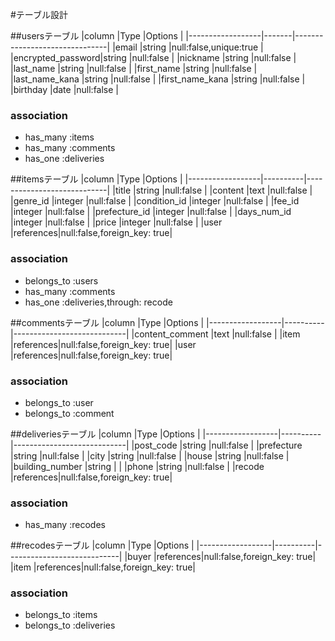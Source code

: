 #テーブル設計

##usersテーブル
|column            |Type   |Options                        |
|------------------|-------|-------------------------------|
|email             |string |null:false,unique:true         |
|encrypted_password|string |null:false                     |
|nickname          |string |null:false                     |
|last_name         |string |null:false                     |
|first_name        |string |null:false                     |
|last_name_kana    |string |null:false                     |
|first_name_kana   |string |null:false                     |
|birthday          |date   |null:false                     |

### association
- has_many :items
- has_many :comments
- has_one  :deliveries

##itemsテーブル
|column            |Type      |Options                     |
|------------------|----------|----------------------------|
|title             |string    |null:false                  |
|content           |text      |null:false                  |
|genre_id          |integer   |null:false                  |
|condition_id      |integer   |null:false                  |
|fee_id            |integer   |null:false                  |
|prefecture_id     |integer   |null:false                  |
|days_num_id       |integer   |null:false                  |
|price             |integer   |null:false                  |
|user              |references|null:false,foreign_key: true|

### association
- belongs_to :users
- has_many :comments
- has_one :deliveries,through: recode

##commentsテーブル
|column            |Type      |Options                     |
|------------------|----------|----------------------------|
|content_comment   |text      |null:false                  |
|item              |references|null:false,foreign_key: true|
|user              |references|null:false,foreign_key: true|

### association
- belongs_to :user
- belongs_to :comment

##deliveriesテーブル
|column            |Type      |Options                     |
|------------------|----------|----------------------------|
|post_code         |string    |null:false                  |
|prefecture        |string    |null:false                  |
|city              |string    |null:false                  |
|house             |string    |null:false                  |
|building_number   |string    |                            |
|phone             |string    |null:false                  |
|recode            |references|null:false,foreign_key: true|


### association
- has_many :recodes

##recodesテーブル
|column            |Type      |Options                     |
|------------------|----------|----------------------------|
|buyer             |references|null:false,foreign_key: true|
|item              |references|null:false,foreign_key: true|

### association
- belongs_to :items
- belongs_to :deliveries
